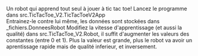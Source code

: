 Un robot qui apprend tout seul à jouer à tic tac toe! Lancez le programme dans src.TicTacToe_V2.TicTacToeV2App<br>
Entrainez-le contre lui même, les données sont stockées dans _fichiers.DonneesRobot
Modifiez la vitesse d'apprentissage (et aussi la qualité) dans src.TicTacToe_V2.Robot, il suffit d'augmenter les valeurs des constantes (entre 0 et 1).
Plus la valeur est grande, plus le robot va avoir un aprentissage rapide mais de qualité inferieur, et inversement.
